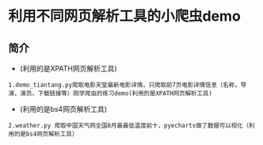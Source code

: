 # 利用不同网页解析工具的小爬虫demo
## 简介

* (利用的是XPATH网页解析工具)
```
1.demo_tiantang.py爬取电影天堂最新电影详情，只爬取前7页电影详情信息（名称，导演，演员，下载链接等）刚学爬虫的练习demo(利用的是XPATH网页解析工具)

```
* (利用的是bs4网页解析工具)
```
2.weather.py 爬取中国天气网全国8月最最低温度前十，pyecharts做了数据可以视化（利用的是bs4网页解析工具）

```
